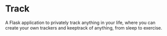 # Track
A Flask application to privately track anything in your life, where you can create your own trackers and keeptrack of anything, from sleep to exercise.
